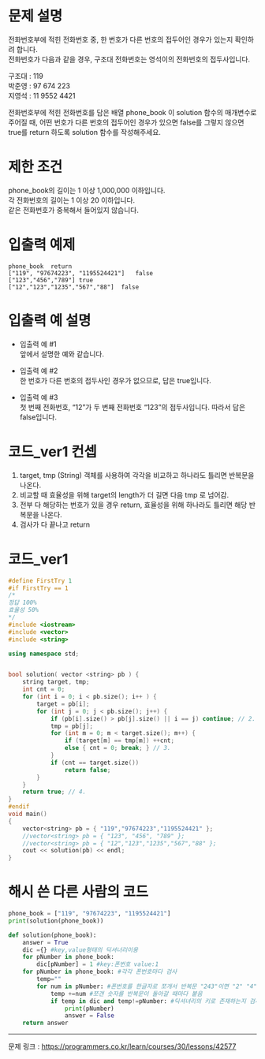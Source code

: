 # 문제 설명
전화번호부에 적힌 전화번호 중, 한 번호가 다른 번호의 접두어인 경우가 있는지 확인하려 합니다.  
전화번호가 다음과 같을 경우, 구조대 전화번호는 영석이의 전화번호의 접두사입니다.  
  
구조대 : 119  
박준영 : 97 674 223  
지영석 : 11 9552 4421  
  
 전화번호부에 적힌 전화번호를 담은 배열 phone_book 이 solution 함수의 매개변수로 주어질 때, 
 어떤 번호가 다른 번호의 접두어인 경우가 있으면 false를 그렇지 않으면 true를 return 하도록 solution 함수를 작성해주세요.
  
# 제한 조건
phone_book의 길이는 1 이상 1,000,000 이하입니다.  
각 전화번호의 길이는 1 이상 20 이하입니다.  
같은 전화번호가 중복해서 들어있지 않습니다.  
  
# 입출력 예제  
```
phone_book	return  
["119", "97674223", "1195524421"]	false  
["123","456","789"]	true  
["12","123","1235","567","88"]	false  
```
# 입출력 예 설명  
- 입출력 예 #1  
앞에서 설명한 예와 같습니다.  
  
- 입출력 예 #2  
한 번호가 다른 번호의 접두사인 경우가 없으므로, 답은 true입니다.  
  
- 입출력 예 #3  
첫 번째 전화번호, “12”가 두 번째 전화번호 “123”의 접두사입니다. 따라서 답은 false입니다.  

# 코드_ver1 컨셉
1. target, tmp (String) 객체를 사용하여 각각을 비교하고 하나라도 틀리면 반복문을 나온다.
2. 비교할 때 효율성을 위해 target의 length가 더 길면 다음 tmp 로 넘어감.
3. 전부 다 해당하는 번호가 있을 경우 return, 효율성을 위해 하나라도 틀리면 해당 반복문을 나온다.
4. 검사가 다 끝나고 return 

# 코드_ver1
```c++
#define FirstTry 1
#if FirstTry == 1
/*
정답 100%
효율성 50%
*/
#include <iostream>
#include <vector>
#include <string>

using namespace std;


bool solution( vector <string> pb ) {
	string target, tmp;
	int cnt = 0;
	for (int i = 0; i < pb.size(); i++ ) {
		target = pb[i];
		for (int j = 0; j < pb.size(); j++) {
			if (pb[i].size() > pb[j].size() || i == j) continue; // 2.
			tmp = pb[j];
			for (int m = 0; m < target.size(); m++) {
				if (target[m] == tmp[m]) ++cnt;
				else { cnt = 0; break; } // 3.
			}
			if (cnt == target.size())
				return false;
		}
	}
	return true; // 4.
}
#endif
void main()
{
	vector<string> pb = { "119","97674223","1195524421" };
	//vector<string> pb = { "123", "456", "789" };
	//vector<string> pb = { "12","123","1235","567","88" };
	cout << solution(pb) << endl;
}
```

# 해시 쓴 다른 사람의 코드
```python
phone_book = ["119", "97674223", "1195524421"]
print(solution(phone_book))

def solution(phone_book):
    answer = True
    dic ={} #key,value형태의 딕셔너리이용
    for pNumber in phone_book:
        dic[pNumber] = 1 #key:폰번호 value:1
    for pNumber in phone_book: #각각 폰번호마다 검사
        temp=""
        for num in pNumber: #폰번호를 한글자로 쪼개서 반복문 "243"이면 "2" "4" "3"
            temp +=num #쪼갠 숫자를 반복문이 돌아갈 때마다 붙음
            if temp in dic and temp!=pNumber: #딕셔녀리의 키로 존재하는지 검사
                print(pNumber)
                answer = False
    return answer
```

---

문제 링크 : https://programmers.co.kr/learn/courses/30/lessons/42577
